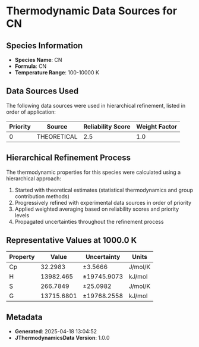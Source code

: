 # Thermodynamic Data Sources for CN

## Species Information
- **Species Name**: CN
- **Formula**: CN
- **Temperature Range**: 100-10000 K

## Data Sources Used
The following data sources were used in hierarchical refinement, listed in order of application:

| Priority | Source | Reliability Score | Weight Factor |
|----------|--------|-------------------|---------------|
| 0 | THEORETICAL | 2.5 | 1.0 |

## Hierarchical Refinement Process
The thermodynamic properties for this species were calculated using a hierarchical approach:

1. Started with theoretical estimates (statistical thermodynamics and group contribution methods)
2. Progressively refined with experimental data sources in order of priority
3. Applied weighted averaging based on reliability scores and priority levels
4. Propagated uncertainties throughout the refinement process

## Representative Values at 1000.0 K
| Property | Value | Uncertainty | Units |
|----------|-------|-------------|-------|
| Cp | 32.2983 | ±3.5666 | J/mol/K |
| H | 13982.465 | ±19745.9073 | kJ/mol |
| S | 266.7849 | ±25.0982 | J/mol/K |
| G | 13715.6801 | ±19768.2558 | kJ/mol |

## Metadata
- **Generated**: 2025-04-18 13:04:52
- **JThermodynamicsData Version**: 1.0.0
